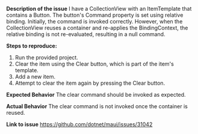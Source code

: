 **Description of the issue**
I have a CollectionView with an ItemTemplate that contains a Button. The button's Command property is set using relative binding. Initially, the command is invoked correctly. However, when the CollectionView reuses a container and re-applies the BindingContext, the relative binding is not re-evaluated, resulting in a null command.

**Steps to reproduce:**
1. Run the provided project.
2. Clear the item using the Clear button, which is part of the item's template.
3. Add a new item.
4. Attempt to clear the item again by pressing the Clear button.

**Expected Behavior**
The clear command should be invoked as expected.

**Actual Behavior**
The clear command is not invoked once the container is reused.

**Link to issue**
https://github.com/dotnet/maui/issues/31042
